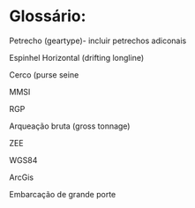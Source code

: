 
# Glossário:

Petrecho (geartype)- incluir petrechos adiconais

Espinhel Horizontal (drifting longline)

Cerco (purse seine

MMSI

RGP

Arqueação bruta (gross tonnage)

ZEE

WGS84

ArcGis

Embarcação de grande porte
